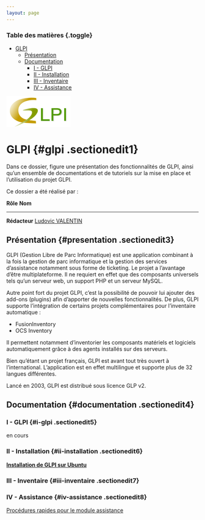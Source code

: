 ```yaml
---
layout: page
---
```


### Table des matières {.toggle}

-   [GLPI](start.html#glpi)
    -   [Présentation](start.html#presentation)
    -   [Documentation](start.html#documentation)
        -   [I - GLPI](start.html#i-glpi)
        -   [II - Installation](start.html#ii-installation)
        -   [III - Inventaire](start.html#iii-inventaire)
        -   [IV - Assistance](start.html#iv-assistance)

[![](../../../../assets/media/infra/glpi/glpi_logo.png)](../../../../_detail/infra/glpi/glpi_logo.png@id=infra%253Aglpi%253Astart.html "infra:glpi:glpi_logo.png")

GLPI {#glpi .sectionedit1}
====

Dans ce dossier, figure une présentation des fonctionnalités de GLPI,
ainsi qu’un ensemble de documentations et de tutoriels sur la mise en
place et l’utilisation du projet GLPI.

Ce dossier a été réalisé par :

  **Rôle**        **Nom**
  --------------- ---------------------------------------------------------------------------------------------------------------------------------------------------------
  **Rédacteur**   [Ludovic VALENTIN](http://www.monitoring-fr.org/community/members/ludovic-valentin/ "http://www.monitoring-fr.org/community/members/ludovic-valentin/")

Présentation {#presentation .sectionedit3}
------------

GLPI (Gestion Libre de Parc Informatique) est une application combinant
à la fois la gestion de parc informatique et la gestion des services
d’assistance notamment sous forme de ticketing. Le projet a l’avantage
d’être multiplateforme. Il ne requiert en effet que des composants
universels tels qu’un serveur web, un support PHP et un serveur MySQL.

Autre point fort du projet GLPI, c’est la possibilité de pouvoir lui
ajouter des add-ons (plugins) afin d’apporter de nouvelles
fonctionnalités. De plus, GLPI supporte l’intégration de certains
projets complémentaires pour l’inventaire automatique :

-   FusionInventory
-   OCS Inventory

Il permettent notamment d’inventorier les composants matériels et
logiciels automatiquement grâce à des agents installés sur des serveurs.

Bien qu’étant un projet français, GLPI est avant tout très ouvert à
l’international. L’application est en effet multilingue et supporte plus
de 32 langues différentes.

Lancé en 2003, GLPI est distribué sous licence GLP v2.

Documentation {#documentation .sectionedit4}
-------------

### I - GLPI {#i-glpi .sectionedit5}

en cours

### II - Installation {#ii-installation .sectionedit6}

**[Installation de GLPI sur
Ubuntu](../../../../infra/glpi/glpi-ubuntu-install.html "infra:glpi:glpi-ubuntu-install")**

### III - Inventaire {#iii-inventaire .sectionedit7}

### IV - Assistance {#iv-assistance .sectionedit8}

[Procédures rapides pour le module
assistance](../../../../infra/glpi/procedures-rapides.html "infra:glpi:procedures-rapides")
